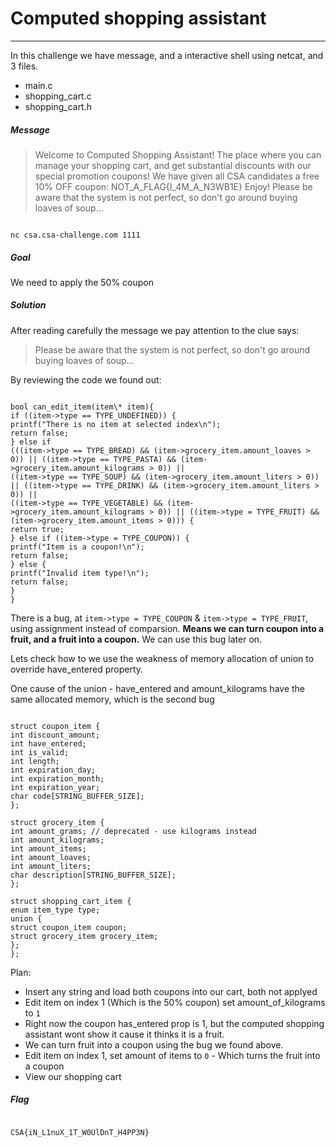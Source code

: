 # Computed shopping assistant

---

In this challenge we have message, and a interactive shell using netcat, and 3 files.

- main.c
- shopping_cart.c
- shopping_cart.h

##### Message

> Welcome to Computed Shopping Assistant!
> The place where you can manage your shopping cart, and get substantial discounts with our special promotion coupons!
> We have given all CSA candidates a free 10% OFF coupon:
> NOT_A_FLAG{I_4M_A_N3WB1E}
> Enjoy!
> Please be aware that the system is not perfect, so don't go around buying loaves of soup...

```

nc csa.csa-challenge.com 1111

```

##### Goal

We need to apply the 50% coupon

##### Solution

After reading carefully the message we pay attention to the clue says:

> Please be aware that the system is not perfect, so don't go around buying loaves of soup...

By reviewing the code we found out:

```

bool can_edit_item(item\* item){
if ((item->type == TYPE_UNDEFINED)) {
printf("There is no item at selected index\n");
return false;
} else if
(((item->type == TYPE_BREAD) && (item->grocery_item.amount_loaves > 0)) || ((item->type == TYPE_PASTA) && (item->grocery_item.amount_kilograms > 0)) ||
((item->type == TYPE_SOUP) && (item->grocery_item.amount_liters > 0)) || ((item->type == TYPE_DRINK) && (item->grocery_item.amount_liters > 0)) ||
((item->type == TYPE_VEGETABLE) && (item->grocery_item.amount_kilograms > 0)) || ((item->type = TYPE_FRUIT) && (item->grocery_item.amount_items > 0))) {
return true;
} else if ((item->type = TYPE_COUPON)) {
printf("Item is a coupon!\n");
return false;
} else {
printf("Invalid item type!\n");
return false;
}
}

```

There is a bug, at `item->type = TYPE_COUPON` & `item->type = TYPE_FRUIT`, using assignment instead of comparsion.
**Means we can turn coupon into a fruit, and a fruit into a coupon.**
We can use this bug later on.

Lets check how to we use the weakness of memory allocation of union to override have_entered property.

One cause of the union - have_entered and amount_kilograms have the same allocated memory, which is the second bug

```

struct coupon_item {
int discount_amount;
int have_entered;
int is_valid;
int length;
int expiration_day;
int expiration_month;
int expiration_year;
char code[STRING_BUFFER_SIZE];
};

struct grocery_item {
int amount_grams; // deprecated - use kilograms instead
int amount_kilograms;
int amount_items;
int amount_loaves;
int amount_liters;
char description[STRING_BUFFER_SIZE];
};

struct shopping_cart_item {
enum item_type type;
union {
struct coupon_item coupon;
struct grocery_item grocery_item;
};
};

```

Plan:

- Insert any string and load both coupons into our cart, both not applyed
- Edit item on index 1 (Which is the 50% coupon) set amount_of_kilograms to `1`
- Right now the coupon has_entered prop is 1, but the computed shopping assistant wont show it cause it thinks it is a fruit.
- We can turn fruit into a coupon using the bug we found above.
- Edit item on index 1, set amount of items to `0` - Which turns the fruit into a coupon
- View our shopping cart

##### Flag

```

CSA{iN_L1nuX_1T_W0UlDnT_H4PP3N}

```

```

```
